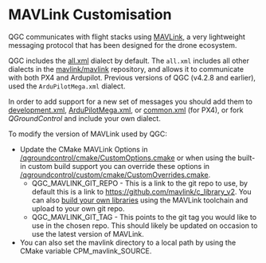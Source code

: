 # MAVLink Customisation

QGC communicates with flight stacks using [MAVLink](https://mavlink.io/en/), a very lightweight messaging protocol that has been designed for the drone ecosystem.

QGC includes the [all.xml](https://mavlink.io/en/messages/all.html) dialect by default. The `all.xml` includes all other dialects in the [mavlink/mavlink](https://github.com/mavlink/mavlink/tree/master/message_definitions/v1.0) repository, and allows it to communicate with both PX4 and Ardupilot.
Previous versions of QGC (v4.2.8 and earlier), used the `ArduPilotMega.xml` dialect.

In order to add support for a new set of messages you should add them to [development.xml](https://mavlink.io/en/messages/development.html), [ArduPilotMega.xml](https://mavlink.io/en/messages/ardupilotmega.html), or [common.xml](https://mavlink.io/en/messages/common.html) (for PX4), or fork _QGroundControl_ and include your own dialect.

To modify the version of MAVLink used by QGC:

- Update the CMake MAVLink Options in [/qgroundcontrol/cmake/CustomOptions.cmake](https://github.com/mavlink/qgroundcontrol/tree/master/cmake/CustomOptions.cmake)
  or when using the built-in custom build support you can override these options in [/qgroundcontrol/custom/cmake/CustomOverrides.cmake](https://github.com/mavlink/qgroundcontrol/tree/master/custom-example/cmake/CustomOverrides.cmake).
  - QGC_MAVLINK_GIT_REPO - This is a link to the git repo to use, by default this is a link to https://github.com/mavlink/c_library_v2.
                           You can also [build your own libraries](https://mavlink.io/en/getting_started/generate_libraries.html) using the MAVLink toolchain and upload to your own git repo.
  - QGC_MAVLINK_GIT_TAG - This points to the git tag you would like to use in the chosen repo. This should likely be updated on occasion to use the latest version of MAVLink.
- You can also set the mavlink directory to a local path by using the CMake variable CPM_mavlink_SOURCE.
